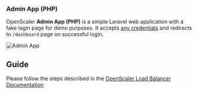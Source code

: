 ### Admin App (PHP)

OpenScaler **Admin App (PHP)** is a simple Laravel web application with a fake login page for demo purposes. It accepts <u>any credentials</u> and redirects to `/dashboard` page on successful login.

![Admin App](attachements/admin-app-preview.png)

## Guide

Please follow the steps described in the [OpenScaler Load Balancer Documentation](https://openscaler.net/docs/services/load-balancer/sample-app#admin-app)
